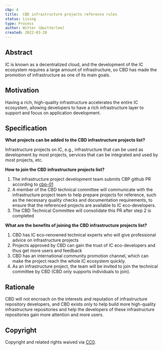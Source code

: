 ```yaml
---
cbp: 4
title:  CBD infrastructure projects reference rules
status: Living
type: Process
author: Witter (@witterlee)
created: 2022-03-20
---
```

## Abstract
IC is known as a decentralized cloud, and the development of the IC ecosystem requires a large amount of infrastructure, so CBD has made the promotion of infrastructure as one of its main goals.

## Motivation
Having a rich, high-quality infrastructure accelerates the entire IC ecosystem, allowing developers to have a rich infrastructure layer to support and focus on application development.

## Specification
 
**What projects can be added to the CBD infrastructure projects list?**

Infrastructure projects on IC, e.g., infrastructure that can be used as development by most projects, services that can be integrated and used by most projects, etc.

**How to join the CBD infrastructure projects list?**

1. The infrastructure project development team submits CBP github PR according to [cbp-01](./CBPs/cbp-0001.md)
2. A member of the CBD technical committee will communicate with the infrastructure project team to help prepare projects for reference, such as the necessary quality checks and documentation requirements, to ensure that the referenced projects are available to IC eco-developers.
3. The CBD Technical Committee will consolidate this PR after step 2 is completed

**What are the benefits of joining the CBD infrastructure projects list?**

1. CBD has IC eco-renowned technical experts who will give professional advice on infrastructure projects
2. Projects approved by CBD can gain the trust of IC eco-developers and thus get more users and feedback
3. CBD has an international community promotion channel, which can make the project reach the whole IC ecosystem quickly.
4. As an infrastructure project, the team will be invited to join the technical committee by CBD (CBD only supports individuals to join).

## Rationale
CBD will not encroach on the interests and reputation of infrastructure repository developers, and CBD exists only to help build more high-quality infrastructure repositories and help the developers of these infrastructure repositories gain more attention and more users.


## Copyright
Copyright and related rights waived via [CC0](https://creativecommons.org/publicdomain/zero/1.0/).

